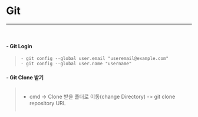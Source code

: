 # Git
<hr>
<br>

#### - Git Login
> ```
> - git config --global user.email "useremail@example.com"
> - git config --global user.name "username"
> ```

#### - Git Clone 받기

>> ```
> - cmd -> Clone 받을 폴더로 이동(change Directory) -> git clone repository URL
>> ```



